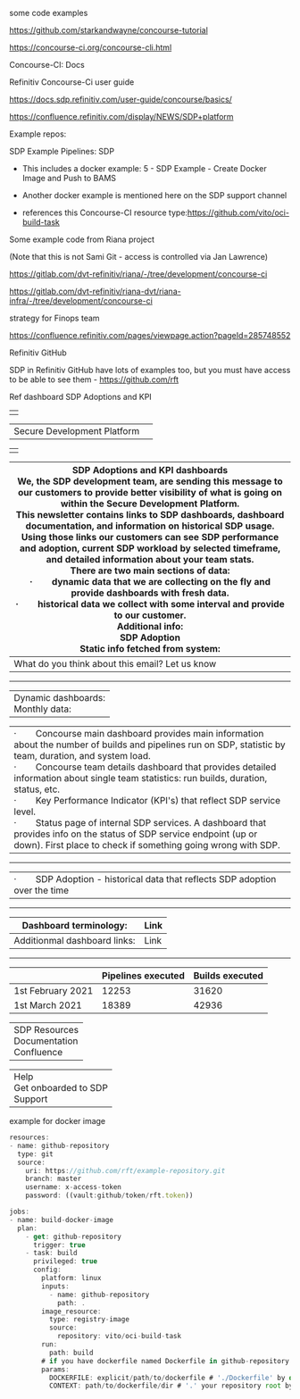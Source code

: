 some code examples

https://github.com/starkandwayne/concourse-tutorial



https://concourse-ci.org/concourse-cli.html



Concourse-CI: Docs



Refinitiv Concourse-Ci user guide

https://docs.sdp.refinitiv.com/user-guide/concourse/basics/



https://confluence.refinitiv.com/display/NEWS/SDP+platform



Example repos:

SDP Example Pipelines: SDP

- This includes a docker example: 5 - SDP Example - Create Docker Image and Push to BAMS

- Another docker example is mentioned here on the SDP support channel

- references this Concourse-CI resource type:https://github.com/vito/oci-build-task

Some example code from Riana project

(Note that this is not Sami Git - access is controlled via Jan Lawrence)

https://gitlab.com/dvt-refinitiv/riana/-/tree/development/concourse-ci

https://gitlab.com/dvt-refinitiv/riana-dvt/riana-infra/-/tree/development/concourse-ci



strategy for Finops team

https://confluence.refinitiv.com/pages/viewpage.action?pageId=285748552



Refinitiv GitHub

SDP in Refinitiv GitHub have lots of examples too, but you must have access to be able to see them - https://github.com/rft



Ref dashboard SDP Adoptions and KPI

|   |
| - |
|  |


|   |   |
| - | - |
| Secure Development Platform |  |


|   |
| - |
|  |


| SDP Adoptions and KPI dashboards<br>We, the SDP development team, are sending this message to our customers to provide better visibility of what is going on within the Secure Development Platform.<br>This newsletter contains links to SDP dashboards, dashboard documentation, and information on historical SDP usage. Using those links our customers can see SDP performance and adoption, current SDP workload by selected timeframe, and detailed information about your team stats.<br>There are two main sections of data:<br>·        dynamic data that we are collecting on the fly and provide dashboards with fresh data.<br>·        historical data we collect with some interval and provide to our customer.<br>Additional info:<br>SDP Adoption<br>Static info fetched from system: |
| - |
| What do you think about this email? Let us know |


---

|   |
| - |
| Dynamic dashboards:<br>Monthly data: |


|   |
| - |
| ·        Concourse main dashboard provides main information about the number of builds and pipelines run on SDP, statistic by team, duration, and system load.<br>·        Concourse team details dashboard that provides detailed information about single team statistics: run builds, duration, status, etc.<br>·        Key Performance Indicator (KPI's) that reflect SDP service level.<br>·        Status page of internal SDP services. A dashboard that provides info on the status of SDP service endpoint (up or down). First place to check if something going wrong with SDP. |


---

|   |
| - |
| ·        SDP Adoption - historical data that reflects SDP adoption over the time |


---

| Dashboard terminology: | Link |
| - | - |
| Additionmal dashboard links: | Link |


---

|   | Pipelines executed | Builds executed |
| - | - | - |
| 1st February 2021 | 12253 | 31620 |
| 1st March 2021 | 18389 | 42936 |




|   |
| - |
| SDP Resources<br>Documentation<br>Confluence |


|   |
| - |
| Help<br>Get onboarded to SDP<br>Support |




example for docker image

```javascript
resources:
- name: github-repository
  type: git
  source:
    uri: https://github.com/rft/example-repository.git
    branch: master
    username: x-access-token
    password: ((vault:github/token/rft.token))

jobs:
- name: build-docker-image
  plan:
    - get: github-repository
      trigger: true
    - task: build
      privileged: true
      config:
        platform: linux
        inputs:
          - name: github-repository
            path: .
        image_resource:
          type: registry-image
          source:
            repository: vito/oci-build-task
        run:
          path: build
        # if you have dockerfile named Dockerfile in github-repository root, then you can skip params
        params:
          DOCKERFILE: explicit/path/to/dockerfile # './Dockerfile' by default
          CONTEXT: path/to/dockerfile/dir # '.' your repository root by default, if you only set this, then task looks for 'Dockerfile' in this dir
```

